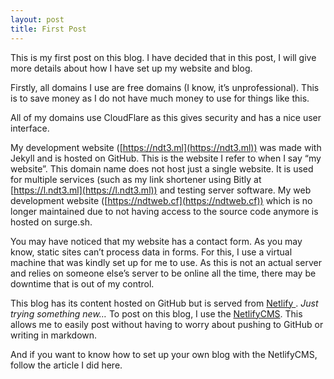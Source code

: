 ```yaml
---
layout: post
title: First Post
---
```

This is my first post on this blog. I have decided that in this post, I will give more details about how I have set up my website and blog.

Firstly, all domains I use are free domains (I know, it’s unprofessional). This is to save money as I do not have much money to use for things like this.

All of my domains use CloudFlare as this gives security and has a nice user interface.

My development website ([https://ndt3.ml](https://ndt3.ml)) was made with Jekyll and is hosted on GitHub. This is the website I refer to when I say “my website”. This domain name does not host just a single website. It is used for multiple services (such as my link shortener using Bitly at [https://l.ndt3.ml](https://l.ndt3.ml)) and testing server software. My web development website ([https://ndtweb.cf](https://ndtweb.cf)) which is no longer maintained due to not having access to the source code anymore is hosted on surge.sh.

You may have noticed that my website has a contact form. As you may know, static sites can’t process data in forms. For this, I use a virtual machine that was kindly set up for me to use. As this is not an actual server and relies on someone else’s server to be online all the time, there may be downtime that is out of my control.

This blog has its content hosted on GitHub but is served from [Netlify ](https://netlify.com). *Just trying something new…* To post on this blog, I use the [NetlifyCMS](https://www.netlifycms.org/). This allows me to easily post without having to worry about pushing to GitHub or writing in markdown.

And if you want to know how to set up your own blog with the NetlifyCMS, follow the article I did here.
